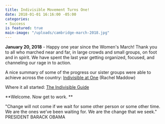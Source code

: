```yaml
---
title: Indivisible Movement Turns One!
date: 2018-01-01 16:16:00 -05:00
categories:
- Success
is featured: true
main-image: "/uploads/cambridge-march-2018.jpg"
---
```


**January 20, 2018** - Happy one year since the Women's March! Thank you to all who marched near and far, in large crowds and small groups, on foot and in spirit. We have spent the last year getting organized, focused, and channeling our rage in to action. 

A nice summary of some of the progress our sister groups were able to achieve across the country:
[Indivisible at One](https://www.youtube.com/watch?v=styg2uRoYtk) (Rachel Maddow)

Where it all started:
[The Indivisible Guide](https://www.indivisible.org/guide/)

**Welcome. Now get to work. **

"Change will not come if we wait for some other person or some other time. We are the ones we’ve been waiting for. We are the change that we seek." PRESIDENT BARACK OBAMA